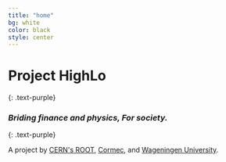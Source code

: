 ```yaml
---
title: "home"
bg: white
color: black
style: center
---
```


# Project HighLo
{: .text-purple}

### *Briding finance and physics, For society.*
{: .text-purple}

A project by [CERN's ROOT](https://root.cern/), [Cormec](http://cormec.eu/), and [Wageningen University](https://www.wur.nl/en.htm).
